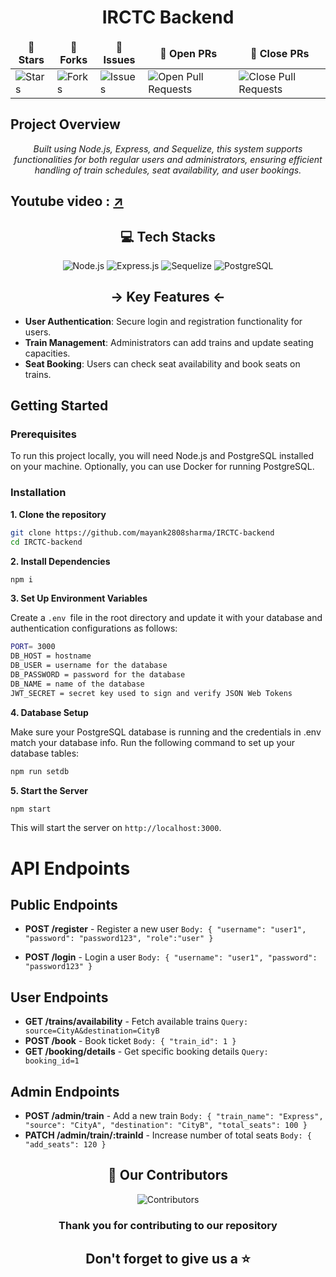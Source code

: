 <div align="center">

# IRCTC Backend

</div>
<div align = "center">
<table align="center">
    <thead align="center">
        <tr border: 1px;>
            <td><b>🌟 Stars</b></td>
            <td><b>🍴 Forks</b></td>
            <td><b>🐛 Issues</b></td>
            <td><b>🔔 Open PRs</b></td>
            <td><b>🔕 Close PRs</b></td>
        </tr>
     </thead>
    <tbody>
         <tr>
            <td><img alt="Stars" src="https://img.shields.io/github/stars/Mayank2808sharma/IRCTC-backend?style=flat&logo=github"/></td>
             <td><img alt="Forks" src="https://img.shields.io/github/forks/Mayank2808sharma/IRCTC-backend?style=flat&logo=github"/></td>
            <td><img alt="Issues" src="https://img.shields.io/github/issues/Mayank2808sharma/IRCTC-backend?style=flat&logo=github"/></td>
            <td><img alt="Open Pull Requests" src="https://img.shields.io/github/issues-pr/Mayank2808sharma/IRCTC-backend?style=flat&logo=github"/></td>
           <td><img alt="Close Pull Requests" src="https://img.shields.io/github/issues-pr-closed/Mayank2808sharma/IRCTC-backend?style=flat&color=critical&logo=github"/></td>
        </tr>
    </tbody>
</table>
</div>

## Project Overview

<div align="center">
<i>Built using Node.js, Express, and Sequelize, this system supports functionalities for both regular users and administrators, ensuring efficient handling of train schedules, seat availability, and user bookings.</i>
</div>

## Youtube video : [↗️](https://youtu.be/deWxKmGd67A)

<div align="center">

<div align="center">

## 💻 Tech Stacks

![Node.js](https://img.shields.io/badge/Node.js-%23339933.svg?style=for-the-badge&logo=node.js&logoColor=white)
![Express.js](https://img.shields.io/badge/Express.js-%23000000.svg?style=for-the-badge&logo=express&logoColor=white)
![Sequelize](https://img.shields.io/badge/Sequelize-%23474A8A.svg?style=for-the-badge&logo=sequelize&logoColor=white)
![PostgreSQL](https://img.shields.io/badge/PostgreSQL-%23336791.svg?style=for-the-badge&logo=postgresql&logoColor=white)


</div>

## -> Key Features <-
</div>

- **User Authentication**: Secure login and registration functionality for users.
- **Train Management**: Administrators can add trains and update seating capacities.
- **Seat Booking**: Users can check seat availability and book seats on trains.

## Getting Started

### Prerequisites
To run this project locally, you will need Node.js and PostgreSQL installed on your machine. Optionally, you can use Docker for running PostgreSQL.

### Installation

**1. Clone the repository**
```bash
git clone https://github.com/mayank2808sharma/IRCTC-backend
cd IRCTC-backend
```
**2. Install Dependencies**
```bash
npm i
```
**3. Set Up Environment Variables**

Create a `.env `file in the root directory and update it with your database and authentication configurations as follows:

```bash
PORT= 3000
DB_HOST = hostname 
DB_USER = username for the database
DB_PASSWORD = password for the database
DB_NAME = name of the database
JWT_SECRET = secret key used to sign and verify JSON Web Tokens
```
**4. Database Setup**

Make sure your PostgreSQL database is running and the credentials in .env match your database info. Run the following command to set up your database tables:
```bash
npm run setdb
```

**5. Start the Server**
```bash
npm start
```

This will start the server on `http://localhost:3000`.

# API Endpoints
## Public Endpoints

* **POST /register** - Register a new user
`Body: { "username": "user1", "password": "password123", "role":"user" }`

* **POST /login** - Login a user
`Body: { "username": "user1", "password": "password123" }`

## User Endpoints

* **GET /trains/availability** - Fetch available trains
`Query: source=CityA&destination=CityB`
* **POST /book** - Book ticket
`Body: { "train_id": 1 }`
* **GET /booking/details** - Get specific booking details
`Query: booking_id=1`

## Admin Endpoints
* **POST /admin/train** - Add a new train
`Body: { "train_name": "Express", "source": "CityA", "destination": "CityB", "total_seats": 100 }`
* **PATCH /admin/train/:trainId** - Increase number of total seats
`Body: { "add_seats": 120 }`

<h2 align = "center"> 🤝 Our Contributors</h2>
<div align = "center">

![Contributors](https://contrib.rocks/image?repo=Mayank2808sharma/IRCTC-backend)
 
 <h3>Thank you for contributing to our repository</h3>

</div>

<h2 align="center">Don't forget to give us a ⭐</h2>